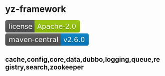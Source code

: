 # yz-framework

![license](https://github.com/leopard5/images-folder/blob/master/license/license_apache2.svg)
![maven](https://github.com/leopard5/images-folder/blob/master/maven/maven.svg)

## cache,config,core,data,dubbo,logging,queue,registry,search,zookeeper
